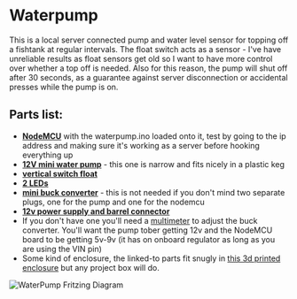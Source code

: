 # Waterpump

This is a local server connected pump and water level sensor for topping off a fishtank at regular intervals. The float switch acts as a sensor - I've have unreliable results as float sensors get old so I want to have more control over whether a top off is needed. Also for this reason, the pump will shut off after 30 seconds, as a guarantee against server disconnection or accidental presses while the pump is on.

## Parts list:
- **[NodeMCU](https://amzn.to/2UdY5cX)** with the waterpump.ino loaded onto it, test by going to the ip address and making sure it's working as a server before hooking everything up
- **[12V mini water pump](https://amzn.to/2MJ3fws)** - this one is narrow and fits nicely in a plastic keg
- **[vertical switch float](https://amzn.to/2Zu8xhv)**
- **[2 LEDs](https://amzn.to/2PQMou5)**
- **[mini buck converter](https://amzn.to/2PQR9E4)** - this is not needed if you don't mind two separate plugs, one for the pump and one for the nodemcu
- **[12v power supply and barrel connector](https://amzn.to/2MX6NLP)**
- If you don't have one you'll need a [multimeter](https://amzn.to/2A0HnVe) to adjust the buck converter. You'll want the pump tober getting 12v and the NodeMCU board to be getting 5v-9v (it has on onboard regulator as long as you are using the VIN pin)
- Some kind of enclosure, the linked-to parts fit snugly in [this 3d printed enclosure](https://www.thingiverse.com/thing:3581474) but any project box will do.

![WaterPump Fritzing Diagram](https://github.com/sfgabe/OITProjects/blob/master/WaterPump/waterpump.png?raw=true)
